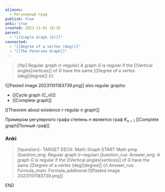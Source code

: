 ```yaml
---
aliases:
  - Регулярный граф
publish: true
anki: true
created: 2023-11-01 18:35
parent:
  - "[[Simple Graph (G)]]"
connected:
  - "[[Degree of a vertex (deg)]]"
  - "[[The Petersen Graph]]"
---
```


> [!tip] Regular graph ($r$-regular)
A graph $G$ is regular if the [[Vertical angles|vertices]] of $G$ have the same [[Degree of a vertex (deg)|degree]] ($r$)


![[Pasted image 20231101183739.png]]
also regular graphs:
- [[Cycle graph (C_n)]]
- [[Complete graph]]


[[Theorem about existence r-regular n graph]]

Примером регулярного графа  степень $n$ является граф $K_{n+1}$ [[Complete graph|Полный граф]]

### Anki
> [!question]-
TARGET DECK: Math::Graph
START
Math prop
Question_eng: Regular graph ($r$-regular)
Question_rus: 
Answer_eng: A graph $G$ is regular if the [[Vertical angles|vertices]] of $G$ have the same [[Degree of a vertex (deg)|degree]] ($r$)
Answer_rus: 
Formula_main: 
Formula_additional:![[Pasted image 20231101183739.png]]
<!--ID: 1699170468618-->
END

